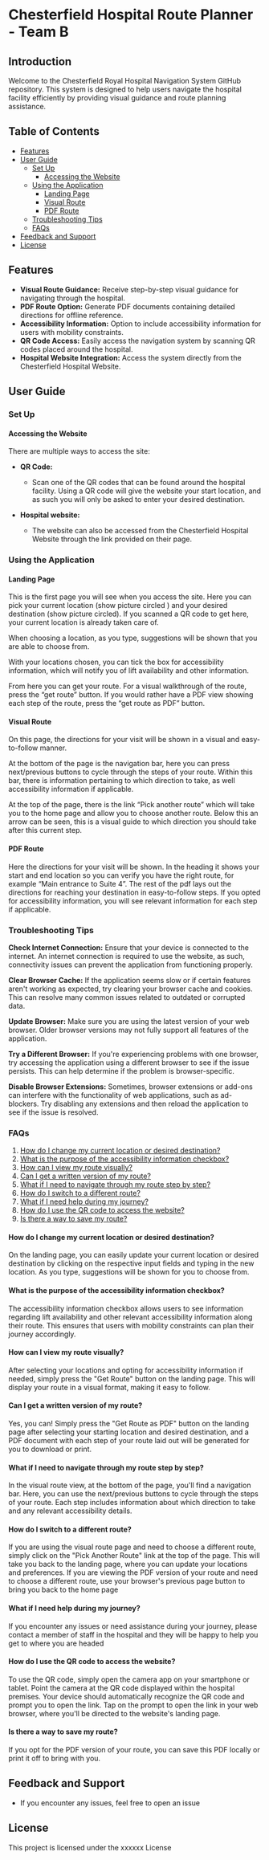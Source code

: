  # Chesterfield Hospital Route Planner - Team B

 ## Introduction

 Welcome to the Chesterfield Royal Hospital Navigation System GitHub repository. This system is designed to help users navigate the hospital facility efficiently by providing visual guidance and route planning assistance.


## Table of Contents

- [Features](#features)
- [User Guide](#user-guide)
  - [Set Up](#set-up)
    - [Accessing the Website](#accessing-the-website)
  - [Using the Application](#using-the-application)
    - [Landing Page](#landing-page)
    - [Visual Route](#visual-route)
    - [PDF Route](#pdf-route)
  - [Troubleshooting Tips](#troubleshooting-tips)
  - [FAQs](#faqs)
- [Feedback and Support](#feedback-and-support)
- [License](#license)

 ## Features

- **Visual Route Guidance:** Receive step-by-step visual guidance for navigating through the hospital.
- **PDF Route Option:** Generate PDF documents containing detailed directions for offline reference.
- **Accessibility Information:** Option to include accessibility information for users with mobility constraints.
- **QR Code Access:** Easily access the navigation system by scanning QR codes placed around the hospital.
- **Hospital Website Integration:** Access the system directly from the Chesterfield Hospital Website.

## User Guide

### Set Up

#### Accessing the Website

There are multiple ways to access the site:

- **QR Code:**
    - Scan one of the QR codes that can be found around the hospital facility. Using a QR code will give the website your start location, and as such you will only be asked to enter your desired destination.

- **Hospital website:**
    - The website can also be accessed from the Chesterfield Hospital Website through the link provided on their page.

### Using the Application

#### Landing Page

This is the first page you will see when you access the site. Here you can pick your current location (show picture circled ) and your desired destination (show picture circled). If you scanned a QR code to get here, your current location is already taken care of.

When choosing a location, as you type, suggestions will be shown that you are able to choose from.

With your locations chosen, you can tick the box for accessibility information, which will notify you of lift availability and other information.

From here you can get your route. For a visual walkthrough of the route, press the “get route” button. If you would rather have a PDF view showing each step of the route, press the “get route as PDF” button.

#### Visual Route

On this page, the directions for your visit will be shown in a visual and easy-to-follow manner. 

At the bottom of the page is the navigation bar, here you can press next/previous buttons to cycle through the steps of your route. Within this bar, there is information pertaining to which direction to take, as well accessibility information if applicable.

At the top of the page, there is the link “Pick another route” which will take you to the home page and allow you to choose another route. Below this an arrow can be seen, this is a visual guide to which direction you should take after this current step.

#### PDF Route

Here the directions for your visit will be shown.
In the heading it shows your start and end location so you can verify you have the right route, for example “Main entrance to Suite 4”.
The rest of the pdf lays out the directions for reaching your destination in easy-to-follow steps. If you opted for accessibility information, you will see relevant information for each step if applicable.


### Troubleshooting Tips

**Check Internet Connection:** Ensure that your device is connected to the internet. An internet connection is required to use the website, as such, connectivity issues can prevent the application from functioning properly.

**Clear Browser Cache:** If the application seems slow or if certain features aren't working as expected, try clearing your browser cache and cookies. This can resolve many common issues related to outdated or corrupted data.

**Update Browser:** Make sure you are using the latest version of your web browser. Older browser versions may not fully support all features of the application.

**Try a Different Browser:** If you're experiencing problems with one browser, try accessing the application using a different browser to see if the issue persists. This can help determine if the problem is browser-specific.

**Disable Browser Extensions:** Sometimes, browser extensions or add-ons can interfere with the functionality of web applications, such as ad-blockers. Try disabling any extensions and then reload the application to see if the issue is resolved.

### FAQs

1. [How do I change my current location or desired destination?](#how-do-i-change-my-current-location-or-desired-destination)
2. [What is the purpose of the accessibility information checkbox?](#what-is-the-purpose-of-the-accessibility-information-checkbox)
3. [How can I view my route visually?](#how-can-i-view-my-route-visually)
4. [Can I get a written version of my route?](#can-i-get-a-written-version-of-my-route)
5. [What if I need to navigate through my route step by step?](#what-if-i-need-to-navigate-through-my-route-step-by-step)
6. [How do I switch to a different route?](#how-do-i-switch-to-a-different-route)
7. [What if I need help during my journey?](#what-if-i-need-help-during-my-journey)
8. [How do I use the QR code to access the website?](#how-do-i-use-the-qr-code-to-access-the-website)
9. [Is there a way to save my route?](#is-there-a-way-to-save-my-route)

#### How do I change my current location or desired destination?

On the landing page, you can easily update your current location or desired destination by clicking on the respective input fields and typing in the new location. As you type, suggestions will be shown for you to choose from.

#### What is the purpose of the accessibility information checkbox?

The accessibility information checkbox allows users to see information regarding lift availability and other relevant accessibility information along their route. This ensures that users with mobility constraints can plan their journey accordingly.

#### How can I view my route visually?

After selecting your locations and opting for accessibility information if needed, simply press the "Get Route" button on the landing page. This will display your route in a visual format, making it easy to follow.

#### Can I get a written version of my route?

Yes, you can! Simply press the "Get Route as PDF" button on the landing page after selecting your starting location and desired destination, and a PDF document with each step of your route laid out will be generated for you to download or print.

#### What if I need to navigate through my route step by step?

In the visual route view, at the bottom of the page, you'll find a navigation bar. Here, you can use the next/previous buttons to cycle through the steps of your route. Each step includes information about which direction to take and any relevant accessibility details.

#### How do I switch to a different route?

If you are using the visual route page and need to choose a different route, simply click on the "Pick Another Route" link at the top of the page. This will take you back to the landing page, where you can update your locations and preferences.
If you are viewing the PDF version of your route and need to choose a different route, use your browser's previous page button to bring you back to the home page

#### What if I need help during my journey?

If you encounter any issues or need assistance during your journey, please contact a member of staff in the hospital and they will be happy to help you get to where you are headed

#### How do I use the QR code to access the website?

To use the QR code, simply open the camera app on your smartphone or tablet.
Point the camera at the QR code displayed within the hospital premises.
Your device should automatically recognize the QR code and prompt you to open the link.
Tap on the prompt to open the link in your web browser, where you'll be directed to the website's landing page.

#### Is there a way to save my route?

If you opt for the PDF version of your route, you can save this PDF locally or print it off to bring with you.

## Feedback and Support

- If you encounter any issues, feel free to open an issue

## License

This project is licensed under the xxxxxx License